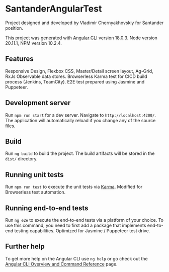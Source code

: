 # SantanderAngularTest

Project designed and developed by Vladimir Chernyakhovskiy for Santander position.

This project was generated with [Angular CLI](https://github.com/angular/angular-cli) version 18.0.3. Node version 20.11.1, NPM version 10.2.4.

## Features

Responsive Design, Flexbox CSS, Master/Detail screen layout, Ag-Grid, RxJs Observable data stores.
Browserless Karma test for CICD build process (Jenkins, TeamCity). E2E test prepared using Jasmine and Puppeteer.

## Development server

Run `npm run start` for a dev server. Navigate to `http://localhost:4200/`. The application will automatically reload if you change any of the source files.

## Build

Run `ng build` to build the project. The build artifacts will be stored in the `dist/` directory.

## Running unit tests

Run `npm run test` to execute the unit tests via [Karma](https://karma-runner.github.io).
Modified for Browserless test automation.

## Running end-to-end tests

Run `ng e2e` to execute the end-to-end tests via a platform of your choice. To use this command, you need to first add a package that implements end-to-end testing capabilities. Optimized for Jasmine / Puppeteer test drive.

## Further help

To get more help on the Angular CLI use `ng help` or go check out the [Angular CLI Overview and Command Reference](https://angular.dev/tools/cli) page.
